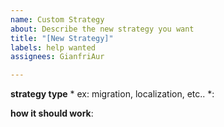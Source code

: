 ```yaml
---
name: Custom Strategy
about: Describe the new strategy you want
title: "[New Strategy]"
labels: help wanted
assignees: GianfriAur

---
```


**strategy type** * ex: migration, localization, etc.. *:

**how it should work**:
